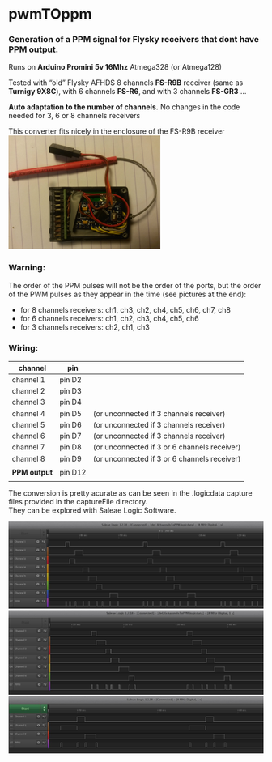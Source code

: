 # pwmTOppm

### Generation of a PPM signal for Flysky receivers that dont have PPM output.

Runs on  **Arduino Promini 5v 16Mhz** Atmega328 (or Atmega128)  

Tested with “old” Flysky AFHDS 8 channels **FS-R9B** receiver (same as **Turnigy 9X8C**), with 6 channels **FS-R6**, and with 3 channels **FS-GR3**  ...

**Auto adaptation to the number of channels.** No changes in the code needed for 3, 6 or 8 channels receivers

This converter fits nicely in the enclosure of the FS-R9B receiver  
<img src="/img/realisation.jpg" width="300">

### Warning:
The order of the PPM pulses will not be the order of the ports, but the order of the PWM pulses as they appear in the time (see pictures at the end):
 - for 8 channels receivers:  ch1, ch3, ch2, ch4, ch5, ch6, ch7, ch8  
 - for 6 channels receivers:  ch1, ch2, ch3, ch4, ch5, ch6  
 - for 3 channels receivers:  ch2, ch1, ch3  

### Wiring:

 | channel  | pin  |   |
| ------------ | ------------ |------|
|  channel 1| pin D2 |  |
|  channel 2| pin D3 |  |
|  channel 3| pin D4 || 
|  channel 4| pin D5 |  (or unconnected if 3 channels receiver) |
|  channel 5| pin D6 |  (or unconnected if 3 channels receiver) |
|  channel 6| pin D7 |  (or unconnected if 3 channels receiver) |
|  channel 7| pin D8 | (or unconnected if 3 or 6 channels receiver) |
|  channel 8| pin D9 |  (or unconnected if 3 or 6 channels receiver) |
|   |   | |
| **PPM output**  |  pin D12 |  | 
|||

The conversion is pretty acurate as can be seen in the .logicdata capture files provided in the captureFile directory.  
They can be explored with Saleae Logic Software. 

<img src="/img/8channels.JPG" >  
<img src="/img/6channels.JPG" >  
<img src="/img/3channels.JPG" >  
